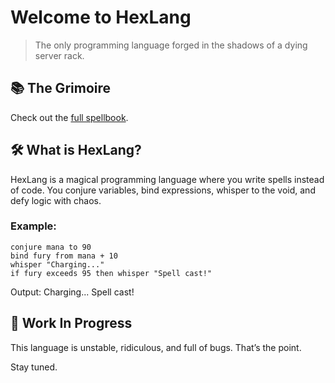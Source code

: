 # Welcome to HexLang

> The only programming language forged in the shadows of a dying server rack.

## 📚 The Grimoire

Check out the [full spellbook](grimoire.md).

## 🛠 What is HexLang?

HexLang is a magical programming language where you write spells instead of code. You conjure variables, bind expressions, whisper to the void, and defy logic with chaos.

### Example:
```
conjure mana to 90
bind fury from mana + 10
whisper "Charging..."
if fury exceeds 95 then whisper "Spell cast!"
```
Output:
Charging...
Spell cast!

## 🚧 Work In Progress

This language is unstable, ridiculous, and full of bugs. That’s the point.

Stay tuned.
